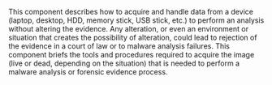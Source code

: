 
This component  describes how to acquire and handle data from a device (laptop, desktop, HDD, memory stick, USB stick, etc.) to perform an analysis without altering the evidence. Any alteration, or even an environment or situation that creates the possibility of alteration, could lead to rejection of the evidence in a court of law or to malware analysis failures. This component briefs the tools and procedures required to acquire the image (live or dead, depending on the situation) that is needed to perform a malware analysis or forensic evidence  process.
